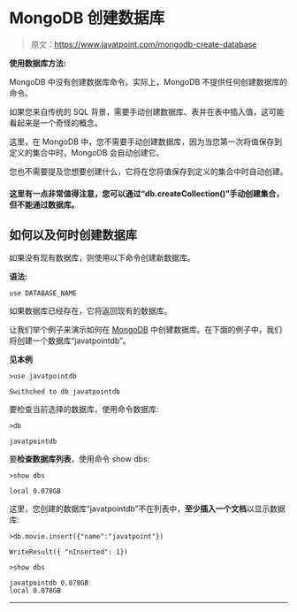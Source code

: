# MongoDB 创建数据库

> 原文：<https://www.javatpoint.com/mongodb-create-database>

**使用数据库方法:**

MongoDB 中没有创建数据库命令。实际上，MongoDB 不提供任何创建数据库的命令。

如果您来自传统的 SQL 背景，需要手动创建数据库、表并在表中插入值，这可能看起来是一个奇怪的概念。

这里，在 MongoDB 中，您不需要手动创建数据库，因为当您第一次将值保存到定义的集合中时，MongoDB 会自动创建它。

您也不需要提及您想要创建什么，它将在您将值保存到定义的集合中时自动创建。

#### 这里有一点非常值得注意，您可以通过“db.createCollection()”手动创建集合，但不能通过数据库。

## 如何以及何时创建数据库

如果没有现有数据库，则使用以下命令创建新数据库。

**语法:**

```
use DATABASE_NAME

```

如果数据库已经存在，它将返回现有的数据库。

让我们举个例子来演示如何在 [MongoDB](https://www.javatpoint.com/mongodb-tutorial) 中创建数据库。在下面的例子中，我们将创建一个数据库“javatpointdb”。

**见本例**

```
>use javatpointdb

```

```
Swithched to db javatpointdb

```

要检查当前选择的数据库，使用命令数据库:

```
>db

```

```
javatpointdb

```

要**检查数据库列表**，使用命令 show dbs:

```
>show dbs

```

```
local 0.078GB

```

这里，您创建的数据库“javatpointdb”不在列表中，**至少插入一个文档**以显示数据库:

```
>db.movie.insert({"name":"javatpoint"})

```

```
WriteResult({ "nInserted": 1})

```

```
>show dbs

```

```
javatpointdb 0.078GB
local 0.078GB

```

* * *